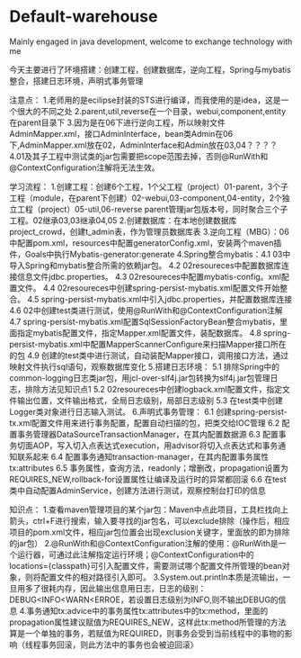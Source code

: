 # Default-warehouse
Mainly engaged in java development, welcome to exchange technology with me

今天主要进行了环境搭建：创建工程，创建数据库，逆向工程，Spring与mybatis整合，搭建日志环境，声明式事务管理

注意点：
1.老师用的是ecilipse封装的STS进行编译，而我使用的是idea，这是一个很大的不同之处
2.parent,util,reverse在一个目录，webui,component,entity在parent目录下
3.因为是在06下进行逆向工程，所以映射文件AdminMapper.xml，接口AdminInterface，bean类Admin在06下,AdminMapper.xml放在02，AdminInterface和Admin放在03,04？？？？
4.01及其子工程中测试类的jar包需要把scope范围去掉，否则@RunWith和@ContextConfiguration注解将无法生效。

学习流程：
1.创建工程：创建6个工程，1个父工程（project）01-parent，3个子工程（module，在parent下创建）02-webui,03-component,04-entity，2个独立工程（project）05-util,06-reverse
  parent管理jar包版本号，同时聚合三个子工程。02继承03,03继承04,05
2.创建数据库：在本地创建数据库project_crowd，创建t_admin表，作为管理员数据库表
3.逆向工程（MBG）：06中配置pom.xml，resources中配置generatorConfig.xml，安装两个maven插件，Goals中执行Mybatis-generator:generate
4.Spring整合mybatis：4.1 03中导入Spring和mybatis整合所需的依赖jar包。
                    4.2 02resoureces中配置数据库连接信息文件jdbc.properties。 
                    4.3 02resoureces中配置mybatis-config。xml配置文件。
                    4.4 02resoureces中创建spring-persist-mybatis.xml配置文件开始整合。 
                    4.5 spring-persist-mybatis.xml中引入jdbc.properties，并配置数据库连接
                    4.6 02中创建test类进行测试，使用@RunWith和@ContextConfiguration注解
                    4.7 spring-persist-mybatis.xml配置SqlSessionFactoryBean整合mybatis，里面指定mybatis配置文件，指定Mapper.xml配置文件，装配数据库。
                    4.8 spring-persist-mybatis.xml中配置MapperScannerConfigure来扫描Mapper接口所在的包
                    4.9 创建的test类中进行测试，自动装配Mapper接口，调用接口方法，通过映射文件执行sql语句，观察数据库变化
5.搭建日志环境： 5.1 排除Spring中的common-logging日志类jar包，用jcl-over-slf4j.jar包转换为slf4j.jar包管理日志，排除方法见知识点1
               5.2 02resoureces中创建logback.xml配置文件，指定文件输出位置，文件输出格式，全局日志级别，局部日志级别
               5.3 在test类中创建Logger类对象进行日志输入测试。
6.声明式事务管理： 6.1 创建spring-persist-tx.xml配置文件用来进行事务配置，配置自动扫描的包，把类交给IOC管理
                 6.2 配置事务管理器DataSourceTransactionManager，在其内配置数据源
                 6.3 配置事务切面AOP，写入切入点表达式execution，用advisor将切入点表达式和事务通知联系起来
                 6.4 配置事务通知transaction-manager，在其内配置事务属性tx:attributes
                 6.5 事务属性，查询方法，readonly；增删改，propagation设置为REQUIRES_NEW,rollback-for设置属性让编译及运行时的异常都回滚
                 6.6 在test类中自动配置AdminService，创建方法进行测试，观察控制台打印的信息

知识点：
1.查看maven管理项目的某个jar包：Maven中点此项目，工具栏找向上箭头，ctrl+F进行搜索，输入要寻找的jar包名，可以exclude排除（操作后，相应项目的pom.xml文件，相应jar包位置会出现exclusion关键字，里面放的即为排除的jar包）
2.@RunWith和@ContextConfiguration注解的使用：@RunWith是一个运行器，可通过此注解指定运行环境；@ContextConfiguration中的locations={classpath}可引入配置文件，需要测试哪个配置文件所管理的bean对象，则将配置文件的相对路径引入即可。
3.System.out.println本质是流输出，一旦用多了很耗内存，因此输出信息用日志，日志的级别：DEBUG<INFO<WARN<ERROE，若设置日志级别为INFO,则不输出DEBUG的信息
4.事务通知tx:advice中的事务属性tx:attributes中的tx:method，里面的propagation属性建议赋值为REQUIRES_NEW，这样此tx:method所管理的方法算是一个单独的事务，若赋值为REQUIRED，则事务会受到当前线程中的事物的影响（线程事务回滚，则此方法中的事务也会被迫回滚）
